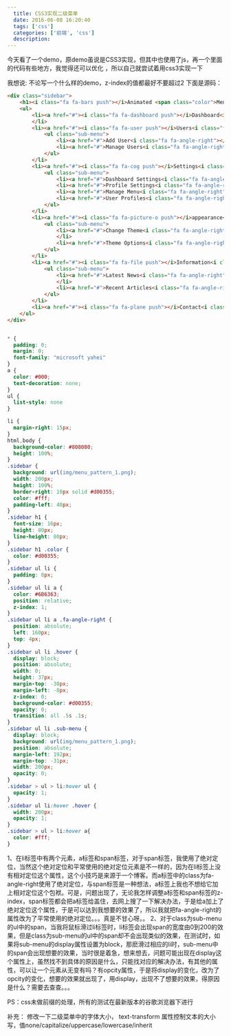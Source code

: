 ```yaml
---
  title: CSS3实现二级菜单
  date: 2016-06-08 16:20:40
  tags: ['css']
  categories: ['前端', 'css']
  description:
---
```



今天看了一个demo，原demo虽说是CSS3实现，但其中也使用了js，再一个里面的代码有些地方，我觉得还可以优化 ，所以自己就尝试着用css3实现一下

我想说: 不论写一个什么样的demo，z-index的值都最好不要超过2
下面是源码：

```html
<div class="sidebar">
    <h1><i class="fa fa-bars push"></i>Animated <span class="color">Menu</span></h1>
    <ul>
        <li><a href="#"><i class="fa fa-dashboard push"></i>Dashboard<i class="fa fa-angle-right"></i></a><span class="hover"></span>
        </li>
        <li><a href="#"><i class="fa fa-user push"></i>Users<i class="fa fa-angle-right"></i></a><span class="hover"></span>
            <ul class="sub-menu">
                <li><a href="#">Add User<i class="fa fa-angle-right"></i></a><span class="hover"></span></li>
                <li><a href="#">Manage Users<i class="fa fa-angle-right"></i></a><span class="hover"></span></li>
            </ul>
        </li>
        <li><a href="#"><i class="fa fa-cog push"></i>Settings<i class="fa fa-angle-right"></i></a><span class="hover"></span>
            <ul class="sub-menu">
                <li><a href="#">Dashboard Settings<i class="fa fa-angle-right"></i></a><span class="hover"></span></li>
                <li><a href="#">Profile Settings<i class="fa fa-angle-right"></i></a><span class="hover"></span></li>
                <li><a href="#">Manage Menu<i class="fa fa-angle-right"></i></a><span class="hover"></span></li>
                <li><a href="#">User Profiles<i class="fa fa-angle-right"></i></a><span class="hover"></span></li>
            </ul>
        </li>
        <li><a href="#"><i class="fa fa-picture-o push"></i>appearance<i class="fa fa-angle-right"></i></a><span class="hover"></span>
            <ul class="sub-menu">
                <li><a href="#">Change Theme<i class="fa fa-angle-right"></i></a><span class="hover"></span>
                </li>
                <li><a href="#">Theme Options<i class="fa fa-angle-right"></i></a><span class="hover"></span></li>
            </ul>
        </li>
        <li><a href="#"><i class="fa fa-file push"></i>Information<i class="fa fa-angle-right"></i></a><span class="hover"></span>
            <ul class="sub-menu">
                <li><a href="#">Latest News<i class="fa fa-angle-right"></i></a><span class="hover"></span>
                </li>
                <li><a href="#">Recent Articles<i class="fa fa-angle-right"></i></a><span class="hover"></span></li>
            </ul>
        </li>
        <li><a href="#"><i class="fa fa-plane push"></i>Contact<i class="fa fa-angle-right"></i></a><span class="hover"></span></li>
    </ul>
</div>
```

```css

* {
  padding: 0;
  margin: 0;
  font-family: "microsoft yahei"
}
a {
  color: #000;
  text-decoration: none;
}
ul {
  list-style: none
}

li {
  margin-right: 15px;
}
html,body {
  background-color: #808080;
  height: 100%;
}
.sidebar {
  background: url(img/menu_pattern_1.png);
  width: 200px;
  height: 100%;
  border-right: 10px solid #d00355;
  color: #fff;
  padding-left: 40px;
}
.sidebar h1 {
  font-size: 16px;
  height: 80px;
  line-height: 80px;
}
.sidebar h1 .color {
  color: #d00355;
}
.sidebar ul li {
  padding: 8px;
}
.sidebar ul li a {
  color: #6B6363;
  position: relative;
  z-index: 1;
}
.sidebar ul li a .fa-angle-right {
  position: absolute;
  left: 160px;
  top: 4px;
}
.sidebar ul li .hover {
  display: block;
  position: absolute;
  width: 0;
  height: 37px;
  margin-top: -30px;
  margin-left: -8px;
  z-index: 0;
  background-color: #d00355;
  opacity: 0;
  transition: all .5s .1s;
}
.sidebar ul li .sub-menu {
  display: block;
  background: url(img/menu_pattern_1.png);
  position: absolute;
  margin-left: 192px;
  margin-top: -31px;
  width: 200px;
  opacity: 0;
}
.sidebar > ul > li:hover ul {
  opacity: 1;
}
.sidebar ul li:hover .hover {
  width: 200px;
  opacity: 1;
}
.sidebar > ul > li:hover a{
  color: #fff;
}
```

1、在li标签中有两个元素，a标签和span标签，对于span标签，我使用了绝对定位，当然这个绝对定位和平常使用的绝对定位元素是不一样的，因为在li标签上没有相对定位这个属性，这个小技巧是来源于一个博客。而a标签中的class为fa-angle-right使用了绝对定位，与span标签是一种想法，a标签上我也不想给它加上相对定位这个包袱。可是，问题出现了，无论我怎样调整a标签和span标签的z-index，span标签都会把a标签给盖住，去网上搜了一下解决办法，于是给a加上了绝对定位这个属性，于是可以达到我想要的效果了，所以我就把fa-angle-right的属性改为了平常使用的绝对定位。。。真是不甘心呀。。
2、对于class为sub-menu的ul中的span，当我将鼠标滑过li标签时，li标签会出现span的宽度由0到200的效果，但是class为sub-menu的ul中的span却不会出现类似的效果，在测试时，如果将sub-menu的display属性设置为block，那麽滑过相应的li时，sub-menu中的span会出现想要的效果，当时很是着急，想来想去，问题可能出现在display这个属性上，虽然找不到具体的原因是什么，只能找对应的解决办法，有其他的属性，可以让一个元素从无变有吗？有opcity属性，于是将display的变化，改为了opcity的变化，想要的效果就出现了，用display，出现不了想要的效果，得原因是什么？需要去查查。。。

PS：css未做前缀的处理，所有的测试在最新版本的谷歌浏览器下进行

补充：
修改一下二级菜单中的字体大小，
text-transform 属性控制文本的大小写，值none/capitalize/uppercase/lowercase/inherit


